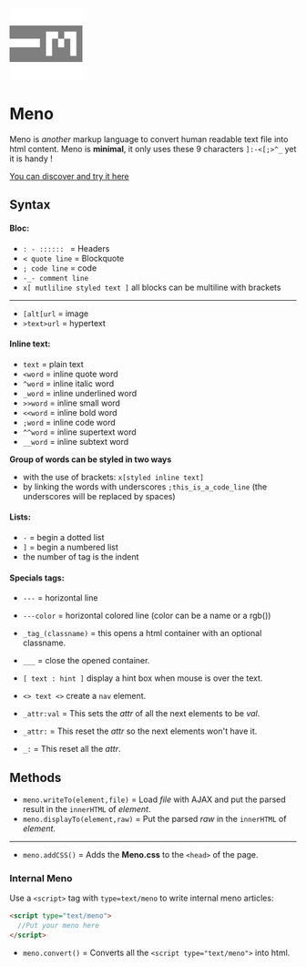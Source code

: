 ![Meno-logo](/logo/128.png?raw=true)
# Meno
Meno is _another_ markup language to convert human readable text file into html content.
Meno is **minimal**, it only uses these 9 characters `]:-<[;>^_` yet it is handy !

[You can discover and try it here](https://fleurman.neocities.org/menowriter/)

## Syntax

#### Bloc:
- `: - :::::: ` = Headers
- `< quote line` = Blockquote
- `; code line` = code
- `-_- comment line`
- `x[ mutliline styled text ]` all blocks can be multiline with brackets
---
- `[alt[url` = image
- `>text>url` = hypertext

#### Inline text:
- `text` = plain text
- `<word` = inline quote word
- `^word` = inline italic word
- `_word` = inline underlined word
- `>>word` = inline small word
- `<<word` = inline bold word
- `;word` = inline code word
- `^^word` = inline supertext word
- `__word` = inline subtext word

**Group of words can be styled in two ways**
- with the use of brackets: `x[styled inline text]`
- by linking the words with underscores `;this_is_a_code_line` (the underscores will be replaced by spaces)

#### Lists:
- `-` = begin a dotted list
- `]` = begin a numbered list
- the number of tag is the indent

#### Specials tags:
- `---` = horizontal line
- `---color` = horizontal colored line (color can be a name or a rgb())

- `_tag_(classname)` = this opens a html container with an optional classname.
- `___` = close the opened container.

- `[ text : hint ]` display a hint box when mouse is over the text.

- `<> text <>` create a `nav` element.

- `_attr:val` = This sets the _attr_ of all the next elements to be _val_.
- `_attr:` = This reset the _attr_ so the next elements won't have it.
- `_:` = This reset all the _attr_.


## Methods

- `meno.writeTo(element,file)` = Load _file_ with AJAX and put the parsed result in the `innerHTML` of _element_.
- `meno.displayTo(element,raw)` = Put the parsed _raw_ in the `innerHTML` of _element_.
---
- `meno.addCSS()` = Adds the **Meno.css** to the `<head>` of the page.

### Internal Meno
Use a `<script>` tag with `type=text/meno` to write internal meno articles:
```html
<script type="text/meno">
  //Put your meno here
</script>
```
- `meno.convert()` = Converts all the `<script type="text/meno">` into html.
